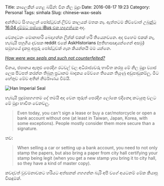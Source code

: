Title: කාලෙකින් හෙළ බසින්: චීන නිල මුද්‍රා
Date: 2016-08-17 19:23
Category: Personal
Tags: sinhala
Slug: chinese-wax-seals

අන්තිමට සිංහලෙන් පෝස්ටුවක් ලිව්ව කාලයක් මතක නෑ. ඇත්තටම කිව්වොත් 
[උබුන්ටු 16.04 දැම්මට පස්සෙ iBus එක හදාගත්තෙ][1] අද.

වෙනදටනං මොනාහරි බෙදාගන්න ලින්ක් එකක් හරි තියෙනවනෙ. අද එහෙම 
එකක් නෑ, හැබැයි පහුගිය දවසක reddit එකේ AskHistorians (ඉතිහාසඥයන්ගෙන් 
අසමු) සමූහයේ දැකපු අපූරු පෝස්ටුවක් ගැන කියන්නයි මම යන්නෙ.

[*How were wax seals and such not counterfeited?*][2]

චීනය, ජපානය ඇතුළු පෙරදිග රටවල් වල අධිරාජ්‍යවරු භාවිත කරපු මේ නිල 
මුද්‍රා ව්‍යාජ ලෙස පිටපත් කරන්න තිබුනු ප්‍රධානම බාදකය මේවගෙ තියෙන 
තියුණු අඩුපාඩුකම්ලු. මීට හේතුව මේව අතින් නිර්මාණය වීමයි.

![Han Imperial Seal]({filename}/images/han-seal.png)

හැබැයි පුදුමසහගතම දේ තමයි අද වෙන තුරුත් පෙරදිග ලෝකෙ එදිනෙදා කටයුතු 
වලට මේ මුද්‍රා භාවිත වෙනවලු. 

> Even today, you can't sign a lease or buy a car/motorcycle or open a bank 
account without one (at least in Taiwan, Japan, Korea, with some exceptions). 
People mostly consider them more secure than a signature.

තව:

> When selling a car or setting up a bank account, you need to not only stamp 
the papers, but also bring a paper from city hall certifying your stamp being 
legit (when you get a new stamp you bring it to city hall, so they have a kind 
of master copy).

කවදාවත් වුවමනාවකට හරියට අත්සනක් ගහගන්න බැරි අපි වගේ අයටනම් මේක 
කියාපු විසඳුමක්.

[1]: http://askubuntu.com/questions/459349/sinhala-unicode-wijesekara-keyboard-in-ibus-on-ubuntu-14-04-not-working
[2]: https://www.reddit.com/r/AskHistorians/comments/4xqfs0/how_were_wax_seals_and_such_not_counterfeited/